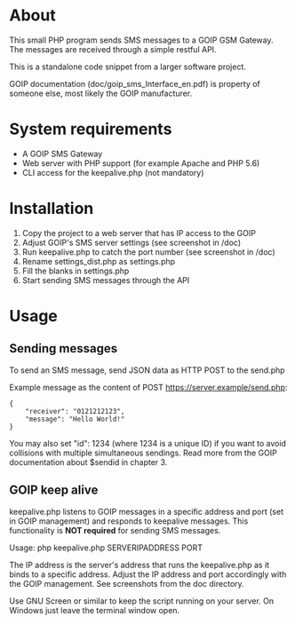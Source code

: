 # About

This small PHP program sends SMS messages to a GOIP GSM Gateway. The messages 
are received through a simple restful API.

This is a standalone code snippet from a larger software project.

GOIP documentation (doc/goip_sms_Interface_en.pdf) is property of someone else,
most likely the GOIP manufacturer.

# System requirements
- A GOIP SMS Gateway
- Web server with PHP support (for example Apache and PHP 5.6)
- CLI access for the keepalive.php (not mandatory)

# Installation

1. Copy the project to a web server that has IP access to the GOIP
2. Adjust GOIP's SMS server settings (see screenshot in /doc)
3. Run keepalive.php to catch the port number (see screenshot in /doc)
4. Rename settings_dist.php as settings.php
5. Fill the blanks in settings.php
6. Start sending SMS messages through the API

# Usage

## Sending messages

To send an SMS message, send JSON data as HTTP POST to the send.php

Example message as the content of POST https://server.example/send.php:
```
{
    "receiver": "0121212123",
    "message": "Hello World!"
}
```

You may also set "id": 1234 (where 1234 is a unique ID) if you want to avoid 
collisions with multiple simultaneous sendings. Read more from the GOIP 
documentation about $sendid in chapter 3.

## GOIP keep alive

keepalive.php listens to GOIP messages in a specific address and port (set in 
GOIP management) and responds to keepalive messages. This functionality is 
**NOT required** for sending SMS messages.

Usage: php keepalive.php SERVERIPADDRESS PORT

The IP address is the server's address that runs the keepalive.php as it binds 
to a specific address. Adjust the IP address and port accordingly with the
GOIP management. See screenshots from the doc directory. 

Use GNU Screen or similar to keep the script running on your server. On 
Windows just leave the terminal window open.
